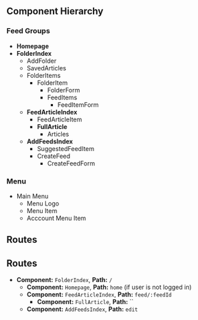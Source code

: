 ## Component Hierarchy

### Feed Groups

* **Homepage**
* **FolderIndex**
  * AddFolder
  * SavedArticles
  * FolderItems
    * FolderItem
      * FolderForm
      * FeedItems
        * FeedItemForm
  * **FeedArticleIndex**
    * FeedArticleItem
    * **FullArticle**
      * Articles
  * **AddFeedsIndex**
    * SuggestedFeedItem
    * CreateFeed
      * CreateFeedForm

### Menu

* Main Menu
  * Menu Logo
  * Menu Item
  * Acccount Menu Item

## Routes

## Routes

* **Component:** `FolderIndex`, **Path:** `/`
  * **Component:** `Homepage`, **Path:** `home` (if user is not logged in)
  * **Component:** `FeedArticleIndex`, **Path:** `feed/:feedId`
    * **Component:** `FullArticle`, **Path:** ``
  * **Component:** `AddFeedsIndex`, **Path:** `edit`